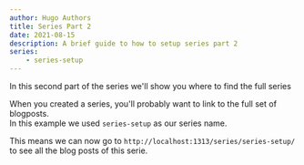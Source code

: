 ```yaml
---
author: Hugo Authors
title: Series Part 2
date: 2021-08-15
description: A brief guide to how to setup series part 2
series:
    - series-setup
---
```


In this second part of the series we'll show you where to find the full series

<!--more-->

When you created a series, you'll probably want to link to the full set of blogposts.  
In this example we used `series-setup` as our series name.  

This means we can now go to `http://localhost:1313/series/series-setup/` to see all the blog posts of this serie.
